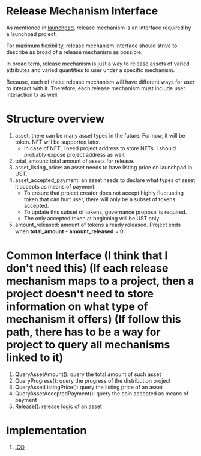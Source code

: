 # Release Mechanism Interface

As mentioned in [launchpad](/x/launchpad/README.md), release mechanism is an interface required by a launchpad project.

For maximum flexibility, release mechanism interface should strive to describe as broad of a release mechanism as possible.

In broad term, release mechanism is just a way to release assets of varied attributes and varied quantities to user under a specific mechanism.

Because, each of these release mechanism will have different ways for user to interact with it. Therefore, each release mechanism must include user interaction tx as well.

# Structure overview
1. asset: there can be many asset types in the future. For now, it will be token. NFT will be supported later.
    * In case of NFT, I need project address to store NFTs. I should probably expose project address as well.
1. total_amount: total amount of assets for release.
1. asset_listing_price: an asset needs to have listing price on launchpad in UST.
1. asset_accepted_payment: an asset needs to declare what types of asset it accepts as means of payment. 
    * To ensure that project creator does not accept highly fluctuating token that can hurt user, there will only be a subset of tokens accepted.
    * To update this subset of tokens, governance proposal is required.
    * The only accepted token at beginning will be UST only.
1. amount_released: amount of tokens already released. Project ends when __total_amount__ - __amount_released__ = 0.

# Common Interface (I think that I don't need this) (If each release mechanism maps to a project, then a project doesn't need to store information on what type of mechanism it offers) (If follow this path, there has to be a way for project to query all mechanisms linked to it)
1. QueryAssetAmount(): query the total amount of such asset
1. QueryProgress(): query the progress of the distribution project
1. QueryAssetListingPrice(): query the listing price of an asset
1. QueryAssetAcceptedPayment(): query the coin accepted as means of payment
1. Release(): release logic of an asset

# Implementation
1. [ICO](/x/ico/README.md) 